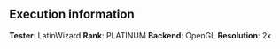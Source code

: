 ## Execution information

**Tester**: LatinWizard
**Rank**: PLATINUM
**Backend**: OpenGL
**Resolution**: 2x